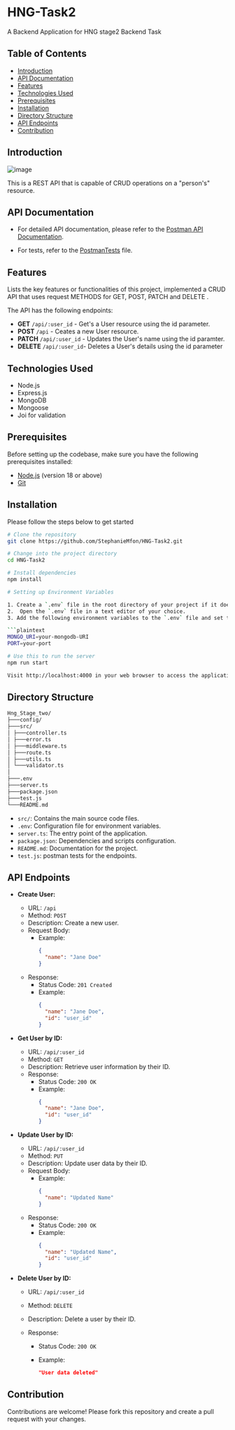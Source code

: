 # HNG-Task2

A Backend Application for HNG stage2 Backend Task

## Table of Contents

- [Introduction](#introduction)
- [API Documentation](#api-documentation)
- [Features](#features)
- [Technologies Used](#technologies-used)
- [Prerequisites](#prerequisites)
- [Installation](#installation)
- [Directory Structure](#directory-structure)
- [API Endpoints](#api-endpoints)
- [Contribution](#contribution)

## Introduction
![image](https://drive.google.com/uc?id=1wmGkSc6mMet9b3p7Lv9OZmMYmAKepTEC)

This is a REST API that is capable of CRUD operations on a "person's" resource.

## API Documentation

- For detailed API documentation, please refer to the
  [Postman API Documentation](https://documenter.getpostman.com/view/26542199/2s9YC4UY4X).

- For tests, refer to the [PostmanTests](https://github.com/StephanieMfon/HNG-Task2/blob/main/tests.js) file.

## Features

Lists the key features or functionalities of this project, implemented a CRUD API that uses request METHODS for GET, POST, PATCH and DELETE .

The API has the following endpoints:

- **GET** `/api/:user_id` - Get's a User resource using the id parameter.
- **POST** `/api` - Ceates a new User resource.
- **PATCH** `/api/:user_id` - Updates the User's name using the id paramter.
- **DELETE** `/api/:user_id`- Deletes a User's details using the id parameter

## Technologies Used

- Node.js
- Express.js
- MongoDB
- Mongoose
- Joi for validation

## Prerequisites

Before setting up the codebase, make sure you have the following prerequisites installed:

- [Node.js](https://nodejs.org/) (version 18 or above)
- [Git](https://git-scm.com/)

## Installation

Please follow the steps below to get started

````bash
# Clone the repository
git clone https://github.com/StephanieMfon/HNG-Task2.git

# Change into the project directory
cd HNG-Task2

# Install dependencies
npm install

# Setting up Environment Variables

1. Create a `.env` file in the root directory of your project if it doesnt exist.
2.  Open the `.env` file in a text editor of your choice.
3. Add the following environment variables to the `.env` file and set their values according to your environment:

```plaintext
MONGO_URI=your-mongodb-URI
PORT=your-port

# Use this to run the server
npm run start

Visit http://localhost:4000 in your web browser to access the application.
````

## Directory Structure

```bash
Hng_Stage_two/
├───config/
├───src/
│ ├───controller.ts
│ ├───error.ts
│ ├───middleware.ts
│ ├───route.ts
│ ├───utils.ts
│ └───validator.ts
│
├───.env
├───server.ts
├───package.json
├───test.js
└───README.md
```

- `src/`: Contains the main source code files.
- `.env`: Configuration file for environment variables.
- `server.ts`: The entry point of the application.
- `package.json`: Dependencies and scripts configuration.
- `README.md`: Documentation for the project.
- `test.js`: postman tests for the endpoints.

## API Endpoints

- **Create User:**

  - URL: `/api`
  - Method: `POST`
  - Description: Create a new user.
  - Request Body:
    - Example:
      ```json
      {
      	"name": "Jane Doe"
      }
      ```
  - Response:
    - Status Code: `201 Created`
    - Example:
      ```json
      {
      	"name": "Jane Doe",
      	"id": "user_id"
      }
      ```

- **Get User by ID:**

  - URL: `/api/:user_id`
  - Method: `GET`
  - Description: Retrieve user information by their ID.
  - Response:
    - Status Code: `200 OK`
    - Example:
      ```json
      {
      	"name": "Jane Doe",
      	"id": "user_id"
      }
      ```

- **Update User by ID:**

  - URL: `/api/:user_id`
  - Method: `PUT`
  - Description: Update user data by their ID.
  - Request Body:
    - Example:
      ```json
      {
      	"name": "Updated Name"
      }
      ```
  - Response:
    - Status Code: `200 OK`
    - Example:
      ```json
      {
      	"name": "Updated Name",
      	"id": "user_id"
      }
      ```

- **Delete User by ID:**

  - URL: `/api/:user_id`
  - Method: `DELETE`
  - Description: Delete a user by their ID.
  - Response:

    - Status Code: `200 OK`
    - Example:

      ```json
      "User data deleted"
      ```

## Contribution

Contributions are welcome! Please fork this repository and create a pull request with your changes.
